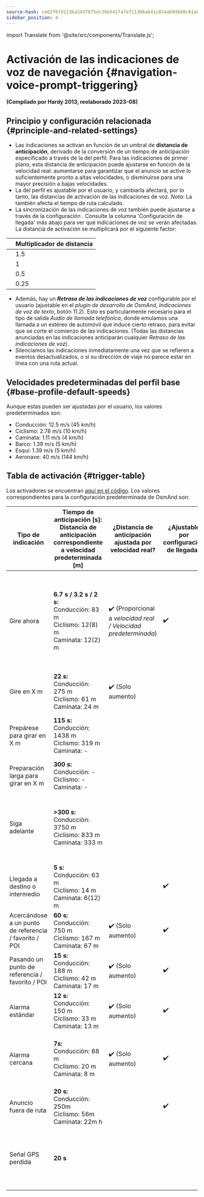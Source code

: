 ```yaml
---
source-hash: ce62f6fd113ba54378f5dc39e541fa7e711306a641c814ab9db60c61a6c63dd1
sidebar_position: 4
---
```

import Translate from '@site/src/components/Translate.js';


# Activación de las indicaciones de voz de navegación {#navigation-voice-prompt-triggering}

                               
**(Compilado por Hardy 2013, reelaborado 2023-08)**
## Principio y configuración relacionada {#principle-and-related-settings}
* Las indicaciones se activan en función de un umbral de **distancia de anticipación**, derivado de la conversión de un tiempo de anticipación especificado a través de la **_<Translate android="true" ids="default_speed_setting_title" />_** del perfil. Para las indicaciones de primer plano, esta distancia de anticipación puede ajustarse en función de la velocidad real: aumentarse para garantizar que el anuncio se active lo suficientemente pronto a altas velocidades, o disminuirse para una mayor precisión a bajas velocidades.
* La **_<Translate android="true" ids="default_speed_setting_title" />_** del perfil es ajustable por el usuario, y cambiarla afectará, por lo tanto, las distancias de activación de las indicaciones de voz.
*Nota*: La _<Translate android="true" ids="default_speed_setting_title" />_ también afecta el tiempo de ruta calculado.
* La sincronización de las indicaciones de voz también puede ajustarse a través de la configuración **_<Translate android="true" ids="arrival_distance" />_**. Consulte la columna 'Configuración de llegada' más abajo para ver qué indicaciones de voz se verán afectadas. La distancia de activación se multiplicará por el siguiente factor:

**<Translate android="true" ids="arrival_distance" />** | Multiplicador de distancia
--- | --- 
**<Translate android="true" ids="arrival_distance_factor_early" />** | 1.5
**<Translate android="true" ids="arrival_distance_factor_normally" />** | 1
**<Translate android="true" ids="arrival_distance_factor_late" />** | 0.5
**<Translate android="true" ids="arrival_distance_factor_at_last" />** | 0.25
* Además, hay un **_Retraso de las indicaciones de voz_** configurable por el usuario (ajustable en el _plugin de desarrollo de OsmAnd_, _Indicaciones de voz de texto_, botón 11.2). Esto es particularmente necesario para el tipo de salida _Audio de llamada telefónica_, donde emulamos una llamada a un estéreo de automóvil que induce cierto retraso, para evitar que se corte el comienzo de las indicaciones. (Todas las distancias anunciadas en las indicaciones anticiparán cualquier _Retraso de las indicaciones de voz_).
* Silenciamos las indicaciones inmediatamente una vez que se refieren a eventos desactualizados, o si su dirección de viaje no parece estar en línea con una ruta actual.

## Velocidades predeterminadas del perfil base {#base-profile-default-speeds}
Aunque estas pueden ser ajustadas por el usuario, los valores predeterminados son:
* Conducción: 12.5 m/s (45 km/h)
* Ciclismo: 2.78 m/s (10 km/h)
* Caminata: 1.11 m/s (4 km/h)
* Barco: 1.39 m/s (5 km/h)
* Esquí: 1.39 m/s (5 km/h)
* Aeronave: 40 m/s (144 km/h)

## Tabla de activación {#trigger-table}

Los activadores se encuentran [aquí en el código](https://github.com/osmandapp/OsmAnd/blob/master/OsmAnd/src/net/osmand/plus/routing/data/AnnounceTimeDistances.java#L65). Los valores correspondientes para la configuración predeterminada de OsmAnd son:

Tipo de indicación | Tiempo de anticipación [s]:<br/>Distancia de anticipación<br/>correspondiente a velocidad predeterminada [m] | ¿Distancia de anticipación ajustada por velocidad real? | ¿Ajustable por configuración de llegada? | Comentario |
--- | --- | --- | --- | --- |
Gire ahora | **6.7 s / 3.2 s / 2 s:**<br/>Conducción: 83 m<br/>Ciclismo: 12(8) m<br/>Caminata: 12(2) m | :heavy_check_mark: (Proporcional a *velocidad real / Velocidad predeterminada*) | :heavy_check_mark: | Tiempo de anticipación (heurísticamente) = _máx(8, raíz cuadrada(Velocidad predeterminada * 3.6))_. La distancia de anticipación correspondiente se redondea a 12 m para permitir la imprecisión de la posición. |
Gire en X m | **22 s:**<br/>Conducción: 275 m<br/>Ciclismo: 61 m<br/>Caminata: 24 m | :heavy_check_mark: (Solo aumento) |  | Omitido si < 15 s antes del giro |
Prepárese para girar en X m | **115 s:**<br/>Conducción: 1438 m<br/>Ciclismo: 319 m<br/>Caminata: - |  |  | Omitido si < 150 m antes de "Girar en", omitido para _Velocidad predeterminada_ < 8 km/h |
Preparación larga para girar en X m | **300 s:**<br/>Conducción: -<br/>Ciclismo: -<br/>Caminata: - |  |  | Omitido para _Velocidad predeterminada_ < 108 km/h |
Siga adelante | **>300 s:**<br/>Conducción: 3750 m<br/>Ciclismo: 833 m<br/>Caminata: 333 m | | | Se reproduce después del cálculo de la ruta si no hay otra indicación pendiente, o después de un giro si el siguiente giro está a más de _Preparación larga_ |
Llegada a destino o intermedio | **5 s:**<br/>Conducción: 63 m<br/>Ciclismo: 14 m<br/>Caminata: 6(12) m | |:heavy_check_mark: | Mínimo 12 m |
Acercándose a un punto de referencia / favorito / POI | **60 s:**<br/>Conducción: 750 m<br/>Ciclismo: 167 m<br/>Caminata: 67 m | :heavy_check_mark: (Solo aumento) | :heavy_check_mark: | Limitado a un máximo de 1 punto a la vez |
Pasando un punto de referencia / favorito / POI | **15 s:**<br/>Conducción: 188 m<br/>Ciclismo: 42 m<br/>Caminata: 17 m | :heavy_check_mark: (Solo aumento) | :heavy_check_mark: | Limitado a un máximo de 3 puntos a la vez |
Alarma estándar | **12 s:**<br/>Conducción: 150 m<br/>Ciclismo: 33 m<br/>Caminata: 13 m | :heavy_check_mark: (Solo aumento) | :heavy_check_mark: |
Alarma cercana | **7s:**<br/> Conducción: 88 m<br/>Ciclismo: 20 m<br/>Caminata: 8 m | :heavy_check_mark: (Solo aumento) | :heavy_check_mark: | _Calma de tráfico_ utiliza la alarma de _Paso_ para la indicación de aproximación y filtra duplicados dentro de este radio |
Anuncio fuera de ruta | **20 s:**<br/>Conducción: 250m<br/>Ciclismo: 56m<br/>Caminata: 22m h| | :heavy_check_mark: | Puede deshabilitarse |
Señal GPS perdida | **20 s** | | | Se reproduce después de que la señal GPS se haya perdido durante >= 20 s y esto no haya sido causado por una acción del usuario. |